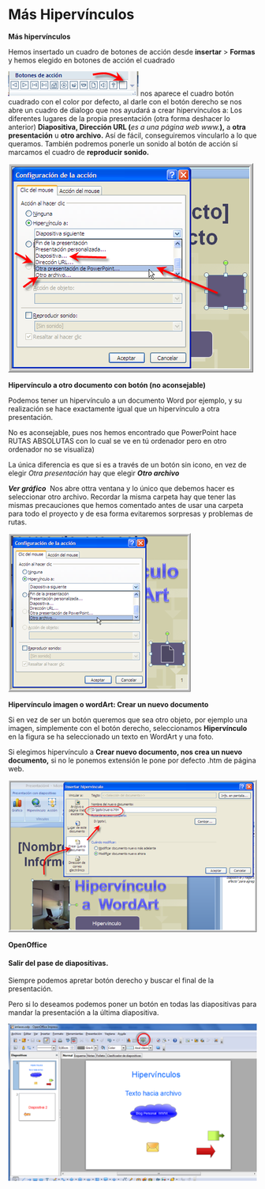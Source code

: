 # Más Hipervínculos

**Más hipervínculos**

Hemos insertado un cuadro de botones de acción desde **insertar** \> **Formas** y hemos elegido en botones de acción el cuadrado


![](img/m478.png) nos aparece el cuadro botón cuadrado con el color por defecto, al darle con el botón derecho se nos abre un cuadro de dialogo que nos ayudará a crear hipervínculos a: Los diferentes lugares de la propia presentación (otra forma deshacer lo anterior) **Diapositiva, Dirección URL (**_es a una página web www._**),** a **otra presentación** u **otro archivo.** Así de fácil, conseguiremos vincularlo a lo que queramos. También podremos ponerle un sonido al botón de acción sí marcamos el cuadro de **reproducir sonido.**



![](img/m477.png)






**Hipervínculo a otro documento con botón (no aconsejable)**

Podemos tener un hipervínculo a un documento Word por ejemplo, y su realización se hace exactamente igual que un hipervínculo a otra presentación.

No es aconsejable, pues nos hemos encontrado que PowerPoint hace RUTAS ABSOLUTAS con lo cual se ve en tú ordenador pero en otro ordenador no se visualiza)

La única diferencia es que si es a través de un botón sin icono, en vez de elegir _Otra presentación_ hay que elegir **_Otro archivo_**

_**Ver gráfico**_  Nos abre ottra ventana y lo único que debemos hacer es seleccionar otro archivo. Recordar la misma carpeta hay que tener las mismas precauciones que hemos comentado antes de usar una carpeta para todo el proyecto y de esa forma evitaremos sorpresas y problemas de rutas.


![](img/m480.png)






**Hipervínculo imagen o wordArt: Crear un nuevo documento**

Si en vez de ser un botón queremos que sea otro objeto, por ejemplo una imagen, simplemente con el botón derecho, seleccionamos **Hipervínculo** en la figura se ha seleccionado un texto en WordArt y una foto.

Si elegimos hipervínculo a **Crear nuevo documento, nos crea un nuevo documento,** si no le ponemos extensión le pone por defecto .htm de página web.


![](img/m479.png)






**OpenOffice**

#### Salir del pase de diapositivas.

Siempre podemos apretar botón derecho y buscar el final de la presentación.





Pero si lo deseamos podemos poner un botón en todas las diapositivas para mandar la presentación a la última diapositiva.


![Enlaces OpenOffice](img/enlacesopenoff.png "Enlaces Impress")






